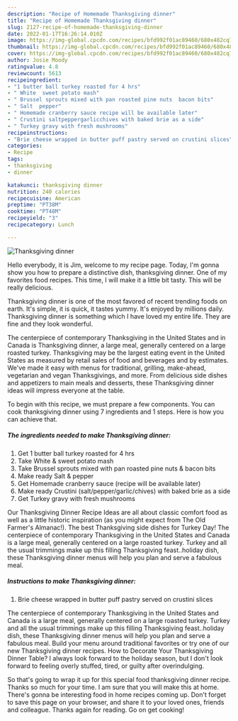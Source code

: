```yaml
---
description: "Recipe of Homemade Thanksgiving dinner"
title: "Recipe of Homemade Thanksgiving dinner"
slug: 2127-recipe-of-homemade-thanksgiving-dinner
date: 2022-01-17T16:26:14.010Z
image: https://img-global.cpcdn.com/recipes/bfd992f01ac89460/680x482cq70/thanksgiving-dinner-recipe-main-photo.jpg
thumbnail: https://img-global.cpcdn.com/recipes/bfd992f01ac89460/680x482cq70/thanksgiving-dinner-recipe-main-photo.jpg
cover: https://img-global.cpcdn.com/recipes/bfd992f01ac89460/680x482cq70/thanksgiving-dinner-recipe-main-photo.jpg
author: Josie Moody
ratingvalue: 4.8
reviewcount: 5613
recipeingredient:
- "1 butter ball turkey roasted for 4 hrs"
- " White  sweet potato mash"
- " Brussel sprouts mixed with pan roasted pine nuts  bacon bits"
- " Salt  pepper"
- " Homemade cranberry sauce recipe will be available later"
- " Crustini saltpeppergarlicchives with baked brie as a side"
- " Turkey gravy with fresh mushrooms"
recipeinstructions:
- "Brie cheese wrapped in butter puff pastry served on crustini slices"
categories:
- Recipe
tags:
- thanksgiving
- dinner

katakunci: thanksgiving dinner 
nutrition: 240 calories
recipecuisine: American
preptime: "PT38M"
cooktime: "PT48M"
recipeyield: "3"
recipecategory: Lunch

---
```



![Thanksgiving dinner](https://img-global.cpcdn.com/recipes/bfd992f01ac89460/680x482cq70/thanksgiving-dinner-recipe-main-photo.jpg)

Hello everybody, it is Jim, welcome to my recipe page. Today, I'm gonna show you how to prepare a distinctive dish, thanksgiving dinner. One of my favorites food recipes. This time, I will make it a little bit tasty. This will be really delicious.

Thanksgiving dinner is one of the most favored of recent trending foods on earth. It's simple, it is quick, it tastes yummy. It's enjoyed by millions daily. Thanksgiving dinner is something which I have loved my entire life. They are fine and they look wonderful.

The centerpiece of contemporary Thanksgiving in the United States and in Canada is Thanksgiving dinner, a large meal, generally centered on a large roasted turkey. Thanksgiving may be the largest eating event in the United States as measured by retail sales of food and beverages and by estimates. We&#39;ve made it easy with menus for traditional, grilling, make-ahead, vegetarian and vegan Thanksgivings, and more. From delicious side dishes and appetizers to main meals and desserts, these Thanksgiving dinner ideas will impress everyone at the table.


To begin with this recipe, we must prepare a few components. You can cook thanksgiving dinner using 7 ingredients and 1 steps. Here is how you can achieve that.

<!--inarticleads1-->

##### The ingredients needed to make Thanksgiving dinner:

1. Get 1 butter ball turkey roasted for 4 hrs
1. Take  White &amp; sweet potato mash
1. Take  Brussel sprouts mixed with pan roasted pine nuts &amp; bacon bits
1. Make ready  Salt &amp; pepper
1. Get  Homemade cranberry sauce (recipe will be available later)
1. Make ready  Crustini (salt/pepper/garlic/chives) with baked brie as a side
1. Get  Turkey gravy with fresh mushrooms


Our Thanksgiving Dinner Recipe Ideas are all about classic comfort food as well as a little historic inspiration (as you might expect from The Old Farmer&#39;s Almanac!). The best Thanksgiving side dishes for Turkey Day! The centerpiece of contemporary Thanksgiving in the United States and Canada is a large meal, generally centered on a large roasted turkey. Turkey and all the usual trimmings make up this filling Thanksgiving feast..holiday dish, these Thanksgiving dinner menus will help you plan and serve a fabulous meal. 

<!--inarticleads2-->

##### Instructions to make Thanksgiving dinner:

1. Brie cheese wrapped in butter puff pastry served on crustini slices


The centerpiece of contemporary Thanksgiving in the United States and Canada is a large meal, generally centered on a large roasted turkey. Turkey and all the usual trimmings make up this filling Thanksgiving feast..holiday dish, these Thanksgiving dinner menus will help you plan and serve a fabulous meal. Build your menu around traditional favorites or try one of our new Thanksgiving dinner recipes. How to Decorate Your Thanksgiving Dinner Table? I always look forward to the holiday season, but I don&#39;t look forward to feeling overly stuffed, tired, or guilty after overindulging. 

So that's going to wrap it up for this special food thanksgiving dinner recipe. Thanks so much for your time. I am sure that you will make this at home. There's gonna be interesting food in home recipes coming up. Don't forget to save this page on your browser, and share it to your loved ones, friends and colleague. Thanks again for reading. Go on get cooking!
